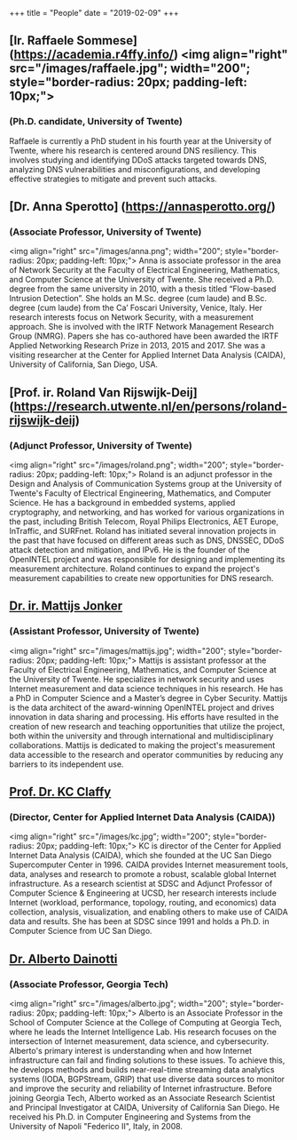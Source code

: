 +++
title = "People"
date = "2019-02-09"
+++

## [Ir. Raffaele Sommese] (https://academia.r4ffy.info/) <img align="right" src="/images/raffaele.jpg"; width="200"; style="border-radius: 20px; padding-left: 10px;">
### (Ph.D. candidate, University of Twente)

 Raffaele is currently a PhD student in his fourth year at the University of Twente, where his research is centered around DNS resiliency. This involves studying and identifying DDoS attacks targeted towards DNS, analyzing DNS vulnerabilities and misconfigurations, and developing effective strategies to mitigate and prevent such attacks.

## [Dr. Anna Sperotto] (https://annasperotto.org/)
### (Associate Professor, University of Twente)

<img align="right" src="/images/anna.png"; width="200"; style="border-radius: 20px; padding-left: 10px;"> Anna is associate professor in the area of Network Security  at the Faculty of Electrical Engineering, Mathematics, and Computer Science at the University of Twente. She received a Ph.D. degree from the same university in 2010, with a thesis titled “Flow-based Intrusion Detection”. She holds an M.Sc. degree (cum laude) and B.Sc. degree (cum laude) from the Ca’ Foscari University, Venice, Italy. Her research interests focus on Network Security, with a measurement approach. She is involved with the IRTF Network Management Research Group (NMRG). Papers she has co-authored have been awarded the IRTF Applied Networking Research Prize in 2013, 2015 and 2017. She was a visiting researcher at the Center for Applied Internet Data Analysis (CAIDA), University of California, San Diego, USA.

## [Prof. ir. Roland Van Rijswijk-Deij] (https://research.utwente.nl/en/persons/roland-rijswijk-deij)
### (Adjunct Professor, University of Twente)

<img align="right" src="/images/roland.png"; width="200"; style="border-radius: 20px; padding-left: 10px;"> Roland is an adjunct professor in the Design and Analysis of Communication Systems group at the University of Twente's Faculty of Electrical Engineering, Mathematics, and Computer Science. He has a background in embedded systems, applied cryptography, and networking, and has worked for various organizations in the past, including British Telecom, Royal Philips Electronics, AET Europe, InTraffic, and SURFnet. Roland has initiated several innovation projects in the past that have focused on different areas such as DNS, DNSSEC, DDoS attack detection and mitigation, and IPv6. He is the founder of the OpenINTEL project and was responsible for designing and implementing its measurement architecture. Roland continues to expand the project's measurement capabilities to create new opportunities for DNS research.

## [Dr. ir. Mattijs Jonker](http://mattijsjonker.com/)
### (Assistant Professor, University of Twente)

<img align="right" src="/images/mattijs.jpg"; width="200"; style="border-radius: 20px; padding-left: 10px;"> Mattijs is assistant professor at the Faculty of Electrical Engineering, Mathematics, and Computer Science at the University of Twente. He specializes in network security and uses Internet measurement and data science techniques in his research. He has a PhD in Computer Science and a Master’s degree in Cyber Security. Mattijs is the data architect of the award-winning OpenINTEL project and drives innovation in data sharing and processing. His efforts have resulted in the creation of new research and teaching opportunities that utilize the project, both within the university and through international and multidisciplinary collaborations. Mattijs is dedicated to making the project's measurement data accessible to the research and operator communities by reducing any barriers to its independent use.


## [Prof. Dr. KC Claffy](https://www.caida.org/staff/kc__claffy/)
### (Director, Center for Applied Internet Data Analysis (CAIDA))

<img align="right" src="/images/kc.jpg"; width="200"; style="border-radius: 20px; padding-left: 10px;"> KC is director of the Center for Applied Internet Data Analysis (CAIDA), which
she founded at the UC San Diego Supercomputer Center in 1996. CAIDA provides Internet
measurement tools, data, analyses and research to promote a robust, scalable global Internet
infrastructure. As a research scientist at SDSC and Adjunct Professor of Computer Science
& Engineering at UCSD, her research interests include Internet (workload, performance,
topology, routing, and economics) data collection, analysis, visualization, and enabling others
to make use of CAIDA data and results. She has been at SDSC since 1991 and holds a Ph.D.
in Computer Science from UC San Diego. 

## [Dr. Alberto Dainotti](https://faculty.cc.gatech.edu/~adainotti6/)
### (Associate Professor, Georgia Tech)

<img align="right" src="/images/alberto.jpg"; width="200"; style="border-radius: 20px; padding-left: 10px;"> Alberto is an Associate Professor in the School of Computer Science at the College of Computing at Georgia Tech,
where he leads the Internet Intelligence Lab. His research focuses on the intersection of Internet measurement,
data science, and cybersecurity. Alberto's primary interest is understanding when and how Internet infrastructure
can fail and finding solutions to these issues. To achieve this, he develops methods and builds near-real-time
streaming data analytics systems (IODA, BGPStream, GRIP) that use diverse data sources to monitor and improve
the security and reliability of Internet infrastructure. 
Before joining Georgia Tech, Alberto worked as an Associate Research Scientist and Principal Investigator at 
CAIDA, University of California San Diego.
He received his Ph.D. in Computer Engineering and Systems from the University of Napoli "Federico II", Italy, in 2008.
